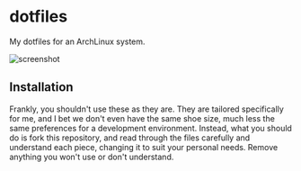 # dotfiles

My dotfiles for an ArchLinux system.

![screenshot](https://f.cloud.github.com/assets/733364/1701209/0dfcb9c2-6048-11e3-9366-b7f69ecf5005.png)

## Installation

Frankly, you shouldn't use these as they are. They are tailored specifically for
me, and I bet we don't even have the same shoe size, much less the same
preferences for a development environment. Instead, what you should do is fork
this repository, and read through the files carefully and understand each piece,
changing it to suit your personal needs. Remove anything you won't use or don't
understand.